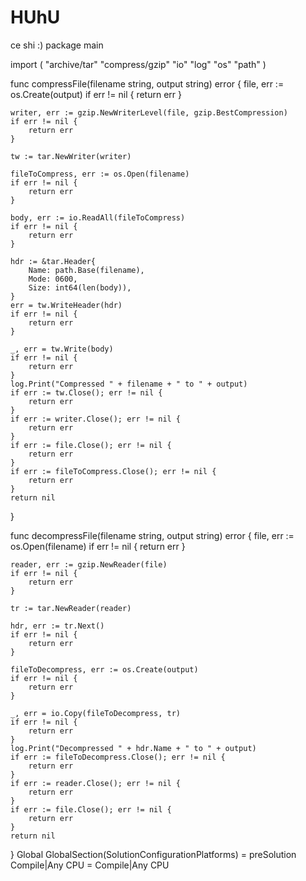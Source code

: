 # HUhU
ce shi 
:)
package main

import (
	"archive/tar"
	"compress/gzip"
	"io"
	"log"
	"os"
	"path"
)

func compressFile(filename string, output string) error {
	file, err := os.Create(output)
	if err != nil {
		return err
	}

	writer, err := gzip.NewWriterLevel(file, gzip.BestCompression)
	if err != nil {
		return err
	}

	tw := tar.NewWriter(writer)

	fileToCompress, err := os.Open(filename)
	if err != nil {
		return err
	}

	body, err := io.ReadAll(fileToCompress)
	if err != nil {
		return err
	}

	hdr := &tar.Header{
		Name: path.Base(filename),
		Mode: 0600,
		Size: int64(len(body)),
	}
	err = tw.WriteHeader(hdr)
	if err != nil {
		return err
	}

	_, err = tw.Write(body)
	if err != nil {
		return err
	}
	log.Print("Compressed " + filename + " to " + output)
	if err := tw.Close(); err != nil {
		return err
	}
	if err := writer.Close(); err != nil {
		return err
	}
	if err := file.Close(); err != nil {
		return err
	}
	if err := fileToCompress.Close(); err != nil {
		return err
	}
	return nil
}

func decompressFile(filename string, output string) error {
	file, err := os.Open(filename)
	if err != nil {
		return err
	}

	reader, err := gzip.NewReader(file)
	if err != nil {
		return err
	}

	tr := tar.NewReader(reader)

	hdr, err := tr.Next()
	if err != nil {
		return err
	}

	fileToDecompress, err := os.Create(output)
	if err != nil {
		return err
	}

	_, err = io.Copy(fileToDecompress, tr)
	if err != nil {
		return err
	}
	log.Print("Decompressed " + hdr.Name + " to " + output)
	if err := fileToDecompress.Close(); err != nil {
		return err
	}
	if err := reader.Close(); err != nil {
		return err
	}
	if err := file.Close(); err != nil {
		return err
	}
	return nil
}
Global
	GlobalSection(SolutionConfigurationPlatforms) = preSolution
		Compile|Any CPU = Compile|Any CPU
